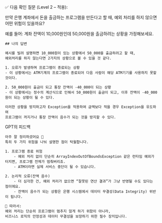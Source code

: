 ✅ 다음 확인 질문 (Level 2 – 적용):

만약 은행 계좌에서 돈을 출금하는 프로그램을 만든다고 할 때,
예외 처리를 하지 않으면 어떤 위험이 있을까요?

예를 들어: 계좌 잔액이 10,000원인데 50,000원을 출금하려는 상황을 가정해보세요.

```text
## 나의 답변

예시를 빌려 설명하면 10_000원이 있는 상황에서 50_000을 출금하려고 할 때, 
예외처리를 하지 않는다면 2가지의 상황으로 볼 수 있을 것 같다.

1. 오류가 발생하며 프로그램이 종료되는 상황
- 이 상황에서는 ATM기계의 프로그램이 종료되어 다음 사람이 해당 ATM기기를 사용하지 못할 것이다.

2. 50_000원이 출금이 되고 통장 잔액이 -40_000이 되는 상황
- 이 상황에서는 정수의 계산식으로 인해서 50_000원이 출금이 되고, 이후 잔액이 -40_000원이 되는 상황이 될 수 있다.

이러한 상황을 방지하고자 Exception을 적용하여 금액보다 적을 경우 Exception을 유도하여
프로그램이 꺼지거나 통장 잔액이 음수가 되는 것을 방지할 수 있다.
```

GPT의 피드백
```text
아주 잘 정리하셨어요 👏
특히 두 가지 위험을 나눠 설명한 점이 탁월합니다.

1. 프로그램 종료 위험
    - 예외 처리 없이 단순히 ArrayIndexOutOfBoundsException 같은 런타임 예외가 터지면, 프로그램 전체가 멈춰버리죠.
    - ATM이라면 실제 서비스 중단이 될 수 있습니다.

2. 논리적 오류(잔액 음수)
    - 더 심각한 건, 예외 처리가 없으면 “잘못된 연산 결과”가 그냥 반영될 수도 있다는 점이에요.
    - 잔액이 음수가 되는 상황은 은행 시스템에서 데이터 무결성(Data Integrity) 위반이 됩니다.

📌 따라서:
예외 처리는 단순히 프로그램이 멈추지 않게 하기 위함이 아니라,
비즈니스 로직의 안정성과 데이터 무결성을 보장하기 위한 필수 장치입니다.

```
